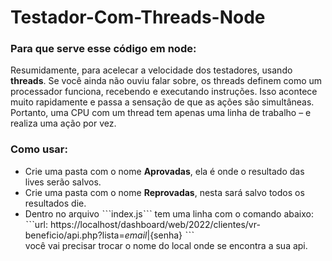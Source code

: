 # Testador-Com-Threads-Node
### Para que serve esse código em node:
Resumidamente, para acelecar a velocidade dos testadores, usando **threads**. 
Se você ainda não ouviu falar sobre, os threads definem como um processador 
funciona, recebendo e executando instruções. Isso acontece muito 
rapidamente e passa a sensação de que as ações são simultâneas. 
Portanto, uma CPU com um thread tem apenas uma linha de trabalho – e realiza
uma ação por vez.

### Como usar:
* Crie uma pasta com o nome **Aprovadas**, ela é onde o resultado das lives serão salvos.
* Crie uma pasta com o nome **Reprovadas**, nesta sará salvo todos os resultados die.
* Dentro no arquivo ˋˋˋindex.jsˋˋˋ tem uma linha com o comando abaixo:</br>
ˋˋˋurl: https://localhost/dashboard/web/2022/clientes/vr-beneficio/api.php?lista=${email}|${senha} ˋˋˋ </br>
você vai precisar trocar o nome do local onde se encontra a sua api.

